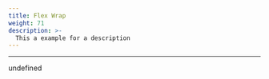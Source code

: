 ```yaml
---
title: Flex Wrap
weight: 71
description: >-
  This a example for a description
---
```


---

undefined
